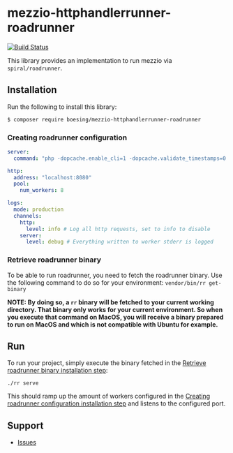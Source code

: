 # mezzio-httphandlerrunner-roadrunner

[![Build Status](https://github.com/boesing/mezzio-httphandlerrunner-roadrunner/actions/workflows/continuous-integration.yml/badge.svg)](https://github.com/boesing/mezzio-httphandlerrunner-roadrunner/actions/workflows/continuous-integration.yml)

This library provides an implementation to run mezzio via `spiral/roadrunner`.

## Installation

Run the following to install this library:

```bash
$ composer require boesing/mezzio-httphandlerrunner-roadrunner
```

### Creating roadrunner configuration

```yaml
server:
  command: "php -dopcache.enable_cli=1 -dopcache.validate_timestamps=0 vendor/bin/laminas roadrunner:run"

http:
  address: "localhost:8080"
  pool:
    num_workers: 8

logs:
  mode: production
  channels:
    http:
      level: info # Log all http requests, set to info to disable
    server:
      level: debug # Everything written to worker stderr is logged
```

### Retrieve roadrunner binary

To be able to run roadrunner, you need to fetch the roadrunner binary. Use the following command to do so for your environment:
`vendor/bin/rr get-binary`

**NOTE: By doing so, a `rr` binary will be fetched to your current working directory. That binary only works for your current environment. So when you execute that command on MacOS, you will receive a binary prepared to run on MacOS and which is not compatible with Ubuntu for example.**


## Run

To run your project, simply execute the binary fetched in the [Retrieve roadrunner binary installation step](#retrieve-roadrunner-binary):

`./rr serve`

This should ramp up the amount of workers configured in the [Creating roadrunner configuration installation step](#creating-roadrunner-configuration) and listens to the configured port.

## Support

* [Issues](https://github.com/boesing/mezzio-httphandlerrunner-roadrunner/issues/)

